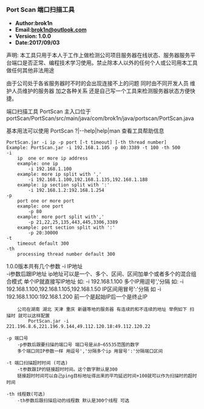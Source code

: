 ### Port Scan  端口扫描工具
-  **Author:brok1n** 
- **Email:brok1n@outlook.com** 
- **Version: 1.0.0** 
- **Date:2017/09/03** 



声明: 本工具只用于本人于工作上做检测公司项目服务器在线状态、服务器服务平台端口是否正常、编程技术学习使用。禁止除本人以外的任何个人或公司用本工具做任何其他非法用途

由于公司处于各省服务器时不时的会出现连接不上的问题  同时由不同开发人员 维护人员维护的服务器 加之各种关系  还是自己写一个工具来检测服务器状态方便快捷。

端口扫描工具 PortScan 主入口位于  portScan/PortScan/src/main/java/com/brok1n/java/portscan/PortScan.java

基本用法可以使用 PortScan ?|--help|help|man 查看工具帮助信息

```
PortScan.jar -i ip -p port [-t timeout] [-th thread number]
Example: PortScan.jar -i 192.168.1.105 -p 80:3389 -t 100 -th 500
-i
    ip  one or more ip address
    example: one ip
        -i 192.168.1.100
    example: more ip split with ','
        -i 192.168.1.100,192.168.1.135,192.168.1.188
    example: ip section split with ':'
        -i 192.168.1.2:192.168.1.254
-p
    port one or more port
    example: one port
        -p 80
    example: more port split with','
        -p 21,22,25,135,443,445,3306,3389
    example: port section split with ':'
        -p 20:30000
-t
    timeout default 300
-th
    processing thread number default 300

```

1.0.0版本共有几个参数
    -i IP地址   
        -i参数后跟IP地址  ip地址可以是一个、多个、区间、区间加单个或者多个的混合组合模式
        单个IP就直接写IP地址 如: -i 192.168.1.100 
        多个IP用逗号','分隔 如: -i 192.168.1.100,192.168.1.105,192.168.1.50
        IP区间用冒号':'分隔 如 -i 192.168.1.100:192.168.1.200  前一个是起始IP后一个是终止IP
    
        公司在湖南 湖北 天津 重庆 新疆等地的服务器 有连续的和不连续的地址 举例如下 扫描时 就可以这样配置
            PortScan.jar -i 221.196.8.6,221.196.9.144,49.112.120.18:49.112.120.22
    
    -p 端口号
        -p参数后跟要扫描的端口号 端口号是从0~65535范围的数字 
        多个端口同IP参数一样 用逗号','分隔多个ip 用冒号':'分隔端口区间

    -t 端口扫描超时时间 (可选)
        -t参数跟IP的链接超时时间。这个数字默认是300 
        链接超时时间可以自己ping目标地址得出来的平均延迟时间+100就可以作为扫描时的超时时间

    -th 线程数(可选)
        -th参数后跟扫描启动的线程数 默认是300个线程 可选


